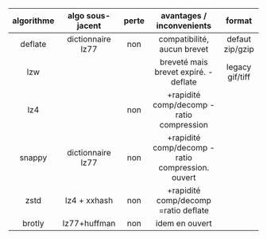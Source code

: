 | algorithme | algo sous-jacent | perte | avantages / inconvenients                      |format         |
|:----------:|:----------------:|:-----:|:----------------------------------------------:|:-------------:|
|deflate     |dictionnaire lz77 |non    |compatibilité, aucun brevet                     |defaut zip/gzip|
|lzw         |                  |       |breveté mais brevet expiré. -deflate            |legacy gif/tiff|
|lz4         |                  |non    |+rapidité comp/decomp -ratio compression        |               |
|snappy      |dictionnaire lz77 |non    |+rapidité comp/decomp -ratio compression. ouvert|               |
|zstd        |lz4 + xxhash      |non    |+rapidité comp/decomp =ratio deflate            |               |
|brotly      |lz77+huffman      |non    |idem en ouvert                                  |               |